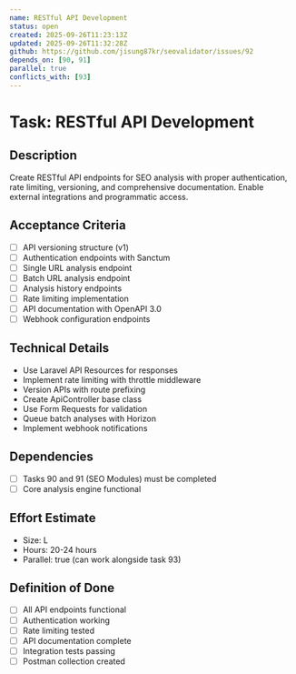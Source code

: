 ```yaml
---
name: RESTful API Development
status: open
created: 2025-09-26T11:23:13Z
updated: 2025-09-26T11:32:28Z
github: https://github.com/jisung87kr/seovalidator/issues/92
depends_on: [90, 91]
parallel: true
conflicts_with: [93]
---
```


# Task: RESTful API Development

## Description
Create RESTful API endpoints for SEO analysis with proper authentication, rate limiting, versioning, and comprehensive documentation. Enable external integrations and programmatic access.

## Acceptance Criteria
- [ ] API versioning structure (v1)
- [ ] Authentication endpoints with Sanctum
- [ ] Single URL analysis endpoint
- [ ] Batch URL analysis endpoint
- [ ] Analysis history endpoints
- [ ] Rate limiting implementation
- [ ] API documentation with OpenAPI 3.0
- [ ] Webhook configuration endpoints

## Technical Details
- Use Laravel API Resources for responses
- Implement rate limiting with throttle middleware
- Version APIs with route prefixing
- Create ApiController base class
- Use Form Requests for validation
- Queue batch analyses with Horizon
- Implement webhook notifications

## Dependencies
- [ ] Tasks 90 and 91 (SEO Modules) must be completed
- [ ] Core analysis engine functional

## Effort Estimate
- Size: L
- Hours: 20-24 hours
- Parallel: true (can work alongside task 93)

## Definition of Done
- [ ] All API endpoints functional
- [ ] Authentication working
- [ ] Rate limiting tested
- [ ] API documentation complete
- [ ] Integration tests passing
- [ ] Postman collection created
